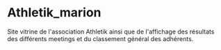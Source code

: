 # Athletik_marion
Site vitrine de l'association Athletik ainsi que de l'affichage des résultats des différents meetings et du classement général des adhérents.
